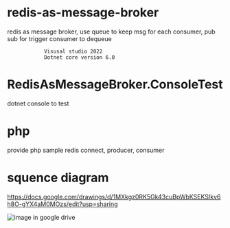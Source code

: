 # redis-as-message-broker

redis as message broker, use queue to keep msg for each consumer, pub sub for trigger consumer to dequeue

				Visusal studio 2022
				Dotnet core version 6.0

# RedisAsMessageBroker.ConsoleTest

dotnet console to test

# php 

provide php sample redis connect, producer, consumer


# squence diagram

https://docs.google.com/drawings/d/1MXkgz0RK5Gk43cuBpWbKSEKSIkv6h8O-gYX4aM0MOzs/edit?usp=sharing

![image in google drive](https://docs.google.com/drawings/d/1MXkgz0RK5Gk43cuBpWbKSEKSIkv6h8O-gYX4aM0MOzs/edit?usp=sharing)